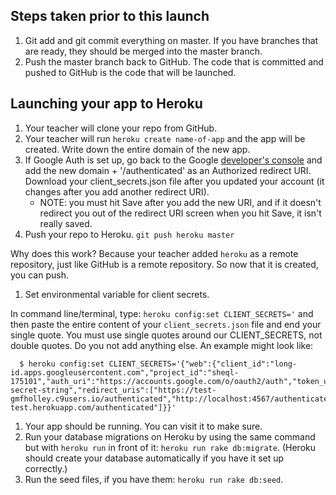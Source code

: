 ## Steps taken prior to this launch

1. Git add and git commit everything on master.  If you have branches that are ready, they should be merged into the master branch.
1. Push the master branch back to GitHub. The code that is committed and pushed to GitHub is the code that will be launched.


## Launching your app to Heroku
1. Your teacher will clone your repo from GitHub.
1. Your teacher will run `heroku create name-of-app` and the app will be created.  Write down the entire domain of the new app.
1. If Google Auth is set up, go back to the Google [developer's console](https://console.developers.google.com) and add the new domain + '/authenticated' as an Authorized redirect URI.
 Download your client_secrets.json file after you updated your account (it changes after you add another redirect URI).
   - NOTE: you must hit Save after you add the new URI, and if it doesn't redirect you out of the redirect URI screen when you hit Save, it isn't really saved.
1. Push your repo to Heroku.
  `git push heroku master`

  Why does this work?  Because your teacher added `heroku` as a remote repository, just like GitHub is a remote repository.  So now that it is created, you can push.

1. Set environmental variable for client secrets.

In command line/terminal, type: `heroku config:set CLIENT_SECRETS='` and then paste the entire content of your `client_secrets.json` file and end your single quote.  You must use single quotes around our CLIENT_SECRETS, not double quotes.  Do you not add anything else.  An example might look like:

```
  $ heroku config:set CLIENT_SECRETS='{"web":{"client_id":"long-id.apps.googleusercontent.com","project_id":"sheql-175101","auth_uri":"https://accounts.google.com/o/oauth2/auth","token_uri":"https://accounts.google.com/o/oauth2/token","auth_provider_x509_cert_url":"https://www.googleapis.com/oauth2/v1/certs","client_secret":"some-secret-string","redirect_uris":["https://test-gmfholley.c9users.io/authenticated","http://localhost:4567/authenticated","https://sheql-test.herokuapp.com/authenticated"]}}'

```

1. Your app should be running. You can visit it to make sure.
1. Run your database migrations on Heroku by using the same command but with `heroku run` in front of it: `heroku run rake db:migrate`.  (Heroku should create your database automatically if you have it set up correctly.)
1. Run the seed files, if you have them: `heroku run rake db:seed`.

